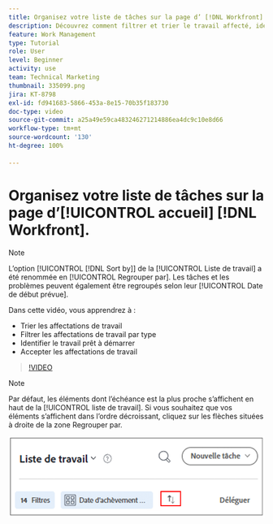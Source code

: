 ```yaml
---
title: Organisez votre liste de tâches sur la page d’ [!DNL Workfront] [!UICONTROL accueil].
description: Découvrez comment filtrer et trier le travail affecté, identifier le travail prêt à démarrer et accepter les affectations de travail dans  [!DNL  Workfront].
feature: Work Management
type: Tutorial
role: User
level: Beginner
activity: use
team: Technical Marketing
thumbnail: 335099.png
jira: KT-8798
exl-id: fd941683-5866-453a-8e15-70b35f183730
doc-type: video
source-git-commit: a25a49e59ca483246271214886ea4dc9c10e8d66
workflow-type: tm+mt
source-wordcount: '130'
ht-degree: 100%

---
```


# Organisez votre liste de tâches sur la page d’[!UICONTROL accueil] [!DNL Workfront].

>[!NOTE]
>
>L’option [!UICONTROL [!DNL Sort by]] de la [!UICONTROL Liste de travail] a été renommée en [!UICONTROL Regrouper par]. Les tâches et les problèmes peuvent également être regroupés selon leur [!UICONTROL Date de début prévue].

Dans cette vidéo, vous apprendrez à :

* Trier les affectations de travail
* Filtrer les affectations de travail par type
* Identifier le travail prêt à démarrer
* Accepter les affectations de travail

>[!VIDEO](https://video.tv.adobe.com/v/335099/?quality=12&learn=on)

>[!NOTE]
>
>Par défaut, les éléments dont l’échéance est la plus proche s’affichent en haut de la [!UICONTROL liste de travail]. Si vous souhaitez que vos éléments s’affichent dans l’ordre décroissant, cliquez sur les flèches situées à droite de la zone Regrouper par.

![Image d’un écran présentant votre liste de travail regroupée par date d’échéance.](assets/work-list-arrows.png)
